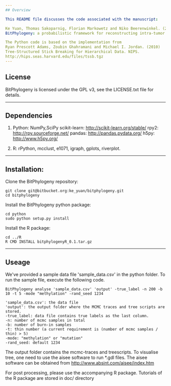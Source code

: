 ```yaml
---
## Overview

This README file discusses the code associated with the manuscript:

Ke Yuan, Thomas Sakoparnig, Florian Markowetz and Niko Beerenwinkel. (2015) 
BitPhylogeny: a probabilistic framework for reconstructing intra-tumor phylogenies. Genome Biology. Accepted

The Python code is based on the implementation from 
Ryan Prescott Adams, Zoubin Ghahramani and Michael I. Jordan. (2010)
Tree-Structured Stick Breaking for Hierarchical Data. NIPS.
http://hips.seas.harvard.edu/files/tssb.tgz
---
```

## License

BitPhylogeny is licensed under the GPL v3, see the LICENSE.txt file for details.

---
## Dependencies

1. Python:
   NumPy,SciPy
   scikit-learn: http://scikit-learn.org/stable/ 
   rpy2: http://rpy.sourceforge.net/ 
   pandas: http://pandas.pydata.org/
   h5py: http://www.h5py.org/

2. R:
   rPython, mcclust, e1071, igraph, gplots, riverplot.

---
## Installation:

Clone the BitPhylogeny repository:
```
git clone git@bitbucket.org:ke_yuan/bitphylogeny.git 
cd bitphylogeny
```

Install the BitPhylogeny python package:
```
cd python
sudo python setup.py install
```

Install the R package:
```
cd ../R
R CMD INSTALL bitphylogenyR_0.1.tar.gz
```
---
## Useage
We've provided a sample data file 'sample_data.csv' in the python folder. To run the sample file, execute the following code. 
```
BitPhylogeny analyse 'sample_data.csv' 'output' -true_label -n 200 -b 10 -t 5 -mode "methylation" -rand_seed 1234 
```
```
'sample_data.csv': the data file
'output': the output folder where the MCMC traces and tree scripts are stored.
-true_label: data file contains true labels as the last column.
-n: number of mcmc samples in total 
-b: number of burn-in samples
-t: thin number (a current requirement is (number of mcmc samples / thin) > 5)
-mode: "methylation" or "mutation"
-rand_seed: default 1234
```
The output folder contains the mcmc-traces and treescripts. To visualise tree, one need to use the aisee software to run *.gdl files. The aisee software can be obtained from http://www.absint.com/aisee/index.htm
 
For post processing, please use the accompanying R package. Tutorials of the R package are stored in doc/ directory